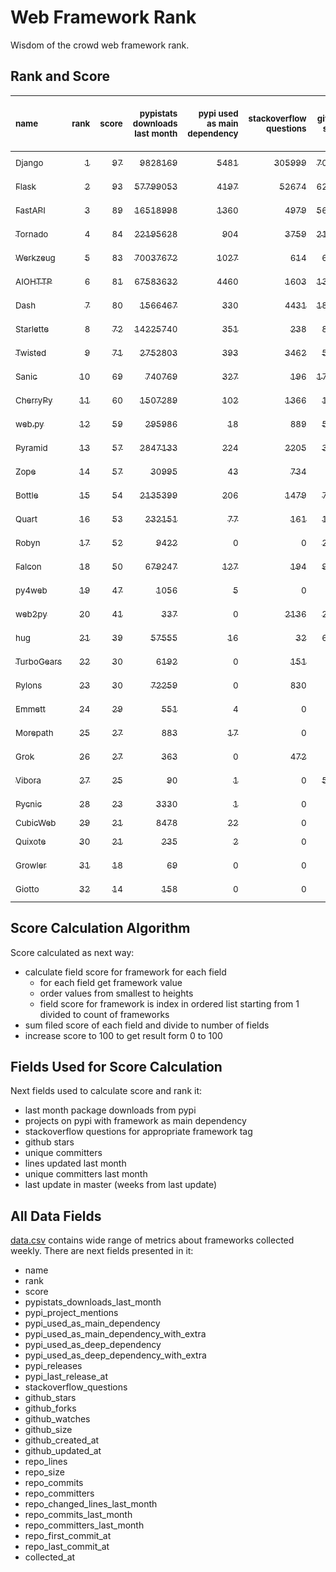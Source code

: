 # Web Framework Rank
Wisdom of the crowd web framework rank.

## Rank and Score
<sub>name</sub> | <sub>rank</sub> | <sub>score</sub> | <sub>pypistats downloads last month</sub> | <sub>pypi used as main dependency</sub> | <sub>stackoverflow questions</sub> | <sub>github stars</sub> | <sub>repo unique committers</sub> | <sub>repo changed lines last month</sub> | <sub>repo unique committers last month</sub> | <sub>repo last commit</sub>
:--- | ---: | ---: | ---: | ---: | ---: | ---: | ---: | ---: | ---: | ---:
[<sub>Django</sub>](https://github.com/django/django "first commit: 2005-07-13") | [<sub>1</sub>](# "  +0 last week") | [<sub>97</sub>](# "  +1 last week") | [<sub>9828169</sub>](# "  #7 in pypistats downloads last month +0.15% last week") | [<sub>5481</sub>](# "  #1 in pypi used as main dependency +0.27% last week") | [<sub>305999</sub>](# "  #1 in stackoverflow questions +0.06% last week") | [<sub>70002</sub>](# "  #1 in github stars +0.19% last week") | [<sub>2878</sub>](# "  #1 in repo unique committers +0.07% last week") | [<sub>13843</sub>](# "  #2 in repo changed lines last month +3.83% last week") | [<sub>31</sub>](# "  #1 in repo unique committers last month -8.82% last week") | [<sub>2023-04-22</sub>](# "  #1 in repo last commit 1 week ago")
[<sub>Flask</sub>](https://github.com/pallets/flask "first commit: 2010-04-06; uses: Werkzeug") | [<sub>2</sub>](# "  +0 last week") | [<sub>93</sub>](# "  +0 last week") | [<sub>57799053</sub>](# "  #3 in pypistats downloads last month -3.97% last week") | [<sub>4197</sub>](# "  #3 in pypi used as main dependency +0.48% last week") | [<sub>52674</sub>](# "  #2 in stackoverflow questions +0.11% last week") | [<sub>62657</sub>](# "  #2 in github stars +0.13% last week") | [<sub>829</sub>](# "  #2 in repo unique committers +0.12% last week") | [<sub>4134</sub>](# "▲ #5 in repo changed lines last month +144.04% last week") | [<sub>8</sub>](# "▲ #3 in repo unique committers last month +14.29% last week") | [<sub>2023-04-20</sub>](# "▼ #3 in repo last commit 1 week ago")
[<sub>FastAPI</sub>](https://github.com/tiangolo/fastapi "first commit: 2018-12-05; uses: Starlette") | [<sub>3</sub>](# "  +0 last week") | [<sub>89</sub>](# "  -2 last week") | [<sub>16518998</sub>](# "  #5 in pypistats downloads last month -0.77% last week") | [<sub>1360</sub>](# "  #4 in pypi used as main dependency +2.26% last week") | [<sub>4979</sub>](# "  #3 in stackoverflow questions +0.79% last week") | [<sub>56975</sub>](# "  #3 in github stars +0.51% last week") | [<sub>454</sub>](# "  #5 in repo unique committers +0.0% last week") | [<sub>22058</sub>](# "  #1 in repo changed lines last month -56.19% last week") | [<sub>20</sub>](# "  #2 in repo unique committers last month -4.76% last week") | [<sub>2023-04-13</sub>](# "▼ #11 in repo last commit 2 weeks ago")
[<sub>Tornado</sub>](https://github.com/tornadoweb/tornado "first commit: 2009-09-09") | [<sub>4</sub>](# "▲ +1 last week") | [<sub>84</sub>](# "▲ +4 last week") | [<sub>22195628</sub>](# "  #4 in pypistats downloads last month +1.29% last week") | [<sub>904</sub>](# "  #6 in pypi used as main dependency +0.11% last week") | [<sub>3759</sub>](# "  #5 in stackoverflow questions +0.03% last week") | [<sub>21073</sub>](# "  #4 in github stars +0.07% last week") | [<sub>449</sub>](# "  #6 in repo unique committers +0.0% last week") | [<sub>666</sub>](# "▲ #10 in repo changed lines last month +20.65% last week") | [<sub>2</sub>](# "  #13 in repo unique committers last month +0.0% last week") | [<sub>2023-04-22</sub>](# "▲ #1 in repo last commit 1 week ago")
[<sub>Werkzeug</sub>](https://github.com/pallets/werkzeug "first commit: 2007-05-04; used by: Flask and Quart") | [<sub>5</sub>](# "▼ -1 last week") | [<sub>83</sub>](# "▼ -1 last week") | [<sub>70037672</sub>](# "  #1 in pypistats downloads last month -3.1% last week") | [<sub>1027</sub>](# "  #5 in pypi used as main dependency +0.79% last week") | [<sub>614</sub>](# "  #15 in stackoverflow questions +0.16% last week") | [<sub>6339</sub>](# "  #12 in github stars +0.09% last week") | [<sub>481</sub>](# "  #4 in repo unique committers +0.0% last week") | [<sub>11219</sub>](# "▲ #3 in repo changed lines last month +155.91% last week") | [<sub>6</sub>](# "  #5 in repo unique committers last month +0.0% last week") | [<sub>2023-04-21</sub>](# "▼ #3 in repo last commit 1 week ago")
[<sub>AIOHTTP</sub>](https://github.com/aio-libs/aiohttp "first commit: 2013-10-01") | [<sub>6</sub>](# "  +0 last week") | [<sub>81</sub>](# "  +3 last week") | [<sub>67583632</sub>](# "  #2 in pypistats downloads last month -2.24% last week") | [<sub>4460</sub>](# "  #2 in pypi used as main dependency +0.52% last week") | [<sub>1603</sub>](# "  #9 in stackoverflow questions -0.12% last week") | [<sub>13476</sub>](# "  #7 in github stars +0.1% last week") | [<sub>696</sub>](# "  #3 in repo unique committers +0.14% last week") | [<sub>43</sub>](# "▼ #16 in repo changed lines last month -80.63% last week") | [<sub>3</sub>](# "▲ #10 in repo unique committers last month +50.0% last week") | [<sub>2023-04-16</sub>](# "▲ #3 in repo last commit 1 week ago")
[<sub>Dash</sub>](https://github.com/plotly/dash "first commit: 2015-04-10") | [<sub>7</sub>](# "  +0 last week") | [<sub>80</sub>](# "  +3 last week") | [<sub>1566467</sub>](# "▲ #11 in pypistats downloads last month +2.61% last week") | [<sub>330</sub>](# "  #9 in pypi used as main dependency +0.0% last week") | [<sub>4431</sub>](# "  #4 in stackoverflow questions +0.14% last week") | [<sub>18541</sub>](# "  #5 in github stars +0.29% last week") | [<sub>164</sub>](# "  #15 in repo unique committers +0.61% last week") | [<sub>6391</sub>](# "▼ #4 in repo changed lines last month +34.8% last week") | [<sub>6</sub>](# "▲ #5 in repo unique committers last month +100.0% last week") | [<sub>2023-04-21</sub>](# "▲ #3 in repo last commit 1 week ago")
[<sub>Starlette</sub>](https://github.com/encode/starlette "first commit: 2018-06-25; used by: FastAPI") | [<sub>8</sub>](# "▲ +2 last week") | [<sub>72</sub>](# "▲ +3 last week") | [<sub>14225740</sub>](# "  #6 in pypistats downloads last month -0.1% last week") | [<sub>351</sub>](# "  #8 in pypi used as main dependency +1.74% last week") | [<sub>238</sub>](# "  #17 in stackoverflow questions +0.42% last week") | [<sub>8172</sub>](# "  #9 in github stars +0.33% last week") | [<sub>238</sub>](# "  #11 in repo unique committers +0.0% last week") | [<sub>61</sub>](# "▲ #15 in repo changed lines last month +10.91% last week") | [<sub>5</sub>](# "  #7 in repo unique committers last month +0.0% last week") | [<sub>2023-04-18</sub>](# "▲ #3 in repo last commit 1 week ago")
[<sub>Twisted</sub>](https://github.com/twisted/twisted "first commit: 2001-07-09") | [<sub>9</sub>](# "  +0 last week") | [<sub>71</sub>](# "  +0 last week") | [<sub>2752803</sub>](# "  #9 in pypistats downloads last month -0.65% last week") | [<sub>393</sub>](# "  #7 in pypi used as main dependency +0.0% last week") | [<sub>3462</sub>](# "  #6 in stackoverflow questions +0.09% last week") | [<sub>5027</sub>](# "  #15 in github stars +0.14% last week") | [<sub>296</sub>](# "  #9 in repo unique committers +0.0% last week") | [<sub>757</sub>](# "  #9 in repo changed lines last month -35.79% last week") | [<sub>3</sub>](# "▲ #10 in repo unique committers last month +0.0% last week") | [<sub>2023-03-28</sub>](# "▼ #16 in repo last commit 4 weeks ago")
[<sub>Sanic</sub>](https://github.com/sanic-org/sanic "first commit: 2016-05-26") | [<sub>10</sub>](# "▼ -2 last week") | [<sub>69</sub>](# "▼ -5 last week") | [<sub>740769</sub>](# "  #13 in pypistats downloads last month -9.47% last week") | [<sub>327</sub>](# "  #10 in pypi used as main dependency +0.31% last week") | [<sub>196</sub>](# "  #18 in stackoverflow questions +0.0% last week") | [<sub>17016</sub>](# "  #6 in github stars +0.15% last week") | [<sub>364</sub>](# "  #7 in repo unique committers +0.0% last week") | [<sub>892</sub>](# "▼ #8 in repo changed lines last month -77.71% last week") | [<sub>2</sub>](# "▼ #13 in repo unique committers last month -60.0% last week") | [<sub>2023-04-09</sub>](# "▼ #11 in repo last commit 2 weeks ago")
[<sub>CherryPy</sub>](https://github.com/cherrypy/cherrypy "first commit: 2004-11-20") | [<sub>11</sub>](# "▲ +1 last week") | [<sub>60</sub>](# "▲ +0 last week") | [<sub>1507289</sub>](# "▼ #12 in pypistats downloads last month -3.23% last week") | [<sub>102</sub>](# "  #14 in pypi used as main dependency +0.0% last week") | [<sub>1366</sub>](# "  #11 in stackoverflow questions +0.0% last week") | [<sub>1670</sub>](# "  #20 in github stars +0.12% last week") | [<sub>148</sub>](# "  #16 in repo unique committers +0.0% last week") | [<sub>88</sub>](# "▲ #13 in repo changed lines last month +0.0% last week") | [<sub>4</sub>](# "  #9 in repo unique committers last month +0.0% last week") | [<sub>2023-04-01</sub>](# "▼ #15 in repo last commit 4 weeks ago")
[<sub>web.py</sub>](https://github.com/webpy/webpy "first commit: 1970-01-01") | [<sub>12</sub>](# "▲ +8 last week") | [<sub>59</sub>](# "▲ +12 last week") | [<sub>295986</sub>](# "  #15 in pypistats downloads last month +2.21% last week") | [<sub>18</sub>](# "  #18 in pypi used as main dependency +0.0% last week") | [<sub>889</sub>](# "  #12 in stackoverflow questions +0.0% last week") | [<sub>5800</sub>](# "  #13 in github stars +0.07% last week") | [<sub>94</sub>](# "  #18 in repo unique committers +0.0% last week") | [<sub>74</sub>](# "▲ #14 in repo changed lines last month +100% last week") | [<sub>1</sub>](# "▲ #15 in repo unique committers last month +100% last week") | [<sub>2023-04-20</sub>](# "▲ #3 in repo last commit 1 week ago")
[<sub>Pyramid</sub>](https://github.com/Pylons/pyramid "first commit: 2008-07-04; used by: CubicWeb") | [<sub>13</sub>](# "  +0 last week") | [<sub>57</sub>](# "  +0 last week") | [<sub>2847133</sub>](# "  #8 in pypistats downloads last month -0.16% last week") | [<sub>224</sub>](# "  #11 in pypi used as main dependency +0.0% last week") | [<sub>2205</sub>](# "  #7 in stackoverflow questions +0.0% last week") | [<sub>3778</sub>](# "  #16 in github stars +0.03% last week") | [<sub>362</sub>](# "  #8 in repo unique committers +0.0% last week") | [<sub>0</sub>](# "▲ #17 in repo changed lines last month +100% last week") | [<sub>0</sub>](# "▲ #17 in repo unique committers last month +100% last week") | [<sub>2023-02-16</sub>](# "  #19 in repo last commit 10 weeks ago")
[<sub>Zope</sub>](https://github.com/zopefoundation/Zope "first commit: 1996-06-17") | [<sub>14</sub>](# "▼ -3 last week") | [<sub>57</sub>](# "▼ -4 last week") | [<sub>30995</sub>](# "  #19 in pypistats downloads last month +0.73% last week") | [<sub>43</sub>](# "  #16 in pypi used as main dependency +0.0% last week") | [<sub>734</sub>](# "  #14 in stackoverflow questions +0.0% last week") | [<sub>324</sub>](# "  #25 in github stars +0.0% last week") | [<sub>176</sub>](# "  #14 in repo unique committers +0.0% last week") | [<sub>371</sub>](# "▼ #11 in repo changed lines last month -86.2% last week") | [<sub>5</sub>](# "▼ #7 in repo unique committers last month -16.67% last week") | [<sub>2023-04-11</sub>](# "▼ #11 in repo last commit 2 weeks ago")
[<sub>Bottle</sub>](https://github.com/bottlepy/bottle "first commit: 2009-06-30") | [<sub>15</sub>](# "  +0 last week") | [<sub>54</sub>](# "  +0 last week") | [<sub>2135399</sub>](# "  #10 in pypistats downloads last month +0.7% last week") | [<sub>206</sub>](# "  #12 in pypi used as main dependency +0.0% last week") | [<sub>1479</sub>](# "  #10 in stackoverflow questions +0.07% last week") | [<sub>7954</sub>](# "  #10 in github stars +0.09% last week") | [<sub>231</sub>](# "  #12 in repo unique committers +0.0% last week") | [<sub>0</sub>](# "▲ #17 in repo changed lines last month +100% last week") | [<sub>0</sub>](# "▲ #17 in repo unique committers last month +100% last week") | [<sub>2022-09-05</sub>](# "  #23 in repo last commit 33 weeks ago")
[<sub>Quart</sub>](https://github.com/pallets/quart "first commit: 2017-05-14; uses: Werkzeug") | [<sub>16</sub>](# "▼ -2 last week") | [<sub>53</sub>](# "▼ -1 last week") | [<sub>232151</sub>](# "  #16 in pypistats downloads last month -0.24% last week") | [<sub>77</sub>](# "  #15 in pypi used as main dependency +1.32% last week") | [<sub>161</sub>](# "  #20 in stackoverflow questions +1.26% last week") | [<sub>1780</sub>](# "  #19 in github stars +1.08% last week") | [<sub>87</sub>](# "  #19 in repo unique committers +0.0% last week") | [<sub>240</sub>](# "  #12 in repo changed lines last month +0.0% last week") | [<sub>1</sub>](# "  #15 in repo unique committers last month +0.0% last week") | [<sub>2023-04-10</sub>](# "▼ #11 in repo last commit 2 weeks ago")
[<sub>Robyn</sub>](https://github.com/sansyrox/robyn "first commit: 2021-05-22") | [<sub>17</sub>](# "▼ -1 last week") | [<sub>52</sub>](# "▼ -1 last week") | [<sub>9422</sub>](# "  #20 in pypistats downloads last month -2.51% last week") | [<sub>0</sub>](# "  #26 in pypi used as main dependency +100% last week") | [<sub>0</sub>](# "  #23 in stackoverflow questions +100% last week") | [<sub>2584</sub>](# "  #17 in github stars +0.62% last week") | [<sub>46</sub>](# "  #21 in repo unique committers +0.0% last week") | [<sub>1229</sub>](# "▲ #6 in repo changed lines last month -50.3% last week") | [<sub>7</sub>](# "▼ #4 in repo unique committers last month -12.5% last week") | [<sub>2023-04-16</sub>](# "▼ #3 in repo last commit 1 week ago")
[<sub>Falcon</sub>](https://github.com/falconry/falcon "first commit: 2012-12-06; used by: hug") | [<sub>18</sub>](# "▼ -1 last week") | [<sub>50</sub>](# "▼ +1 last week") | [<sub>679247</sub>](# "  #14 in pypistats downloads last month -1.77% last week") | [<sub>127</sub>](# "  #13 in pypi used as main dependency +0.0% last week") | [<sub>194</sub>](# "  #19 in stackoverflow questions +0.52% last week") | [<sub>9041</sub>](# "  #8 in github stars -0.01% last week") | [<sub>203</sub>](# "  #13 in repo unique committers +0.0% last week") | [<sub>0</sub>](# "▲ #17 in repo changed lines last month +100% last week") | [<sub>0</sub>](# "▲ #17 in repo unique committers last month +100% last week") | [<sub>2023-01-18</sub>](# "  #21 in repo last commit 14 weeks ago")
[<sub>py4web</sub>](https://github.com/web2py/py4web "first commit: 2019-03-25") | [<sub>19</sub>](# "  +0 last week") | [<sub>47</sub>](# "  +0 last week") | [<sub>1056</sub>](# "▲ #24 in pypistats downloads last month +20.82% last week") | [<sub>5</sub>](# "  #21 in pypi used as main dependency +0.0% last week") | [<sub>0</sub>](# "  #23 in stackoverflow questions +100% last week") | [<sub>197</sub>](# "  #27 in github stars +0.51% last week") | [<sub>66</sub>](# "  #20 in repo unique committers +0.0% last week") | [<sub>1079</sub>](# "▲ #7 in repo changed lines last month +34.88% last week") | [<sub>3</sub>](# "▼ #10 in repo unique committers last month -25.0% last week") | [<sub>2023-04-17</sub>](# "▼ #3 in repo last commit 1 week ago")
[<sub>web2py</sub>](https://github.com/web2py/web2py "first commit: 2011-11-23") | [<sub>20</sub>](# "▼ -2 last week") | [<sub>41</sub>](# "▼ -7 last week") | [<sub>337</sub>](# "  #28 in pypistats downloads last month -8.42% last week") | [<sub>0</sub>](# "  #26 in pypi used as main dependency +100% last week") | [<sub>2136</sub>](# "  #8 in stackoverflow questions +0.0% last week") | [<sub>2037</sub>](# "  #18 in github stars +0.05% last week") | [<sub>271</sub>](# "  #10 in repo unique committers +0.0% last week") | [<sub>0</sub>](# "▼ #17 in repo changed lines last month -100.0% last week") | [<sub>0</sub>](# "▼ #17 in repo unique committers last month -100.0% last week") | [<sub>2023-03-23</sub>](# "▼ #17 in repo last commit 5 weeks ago")
[<sub>hug</sub>](https://github.com/hugapi/hug "first commit: 2015-07-17; uses: Falcon") | [<sub>21</sub>](# "  +0 last week") | [<sub>39</sub>](# "  +0 last week") | [<sub>57555</sub>](# "  #18 in pypistats downloads last month -7.64% last week") | [<sub>16</sub>](# "  #20 in pypi used as main dependency +0.0% last week") | [<sub>32</sub>](# "  #22 in stackoverflow questions +0.0% last week") | [<sub>6721</sub>](# "  #11 in github stars +0.0% last week") | [<sub>123</sub>](# "  #17 in repo unique committers +0.0% last week") | [<sub>0</sub>](# "▲ #17 in repo changed lines last month +100% last week") | [<sub>0</sub>](# "▲ #17 in repo unique committers last month +100% last week") | [<sub>2020-08-10</sub>](# "  #27 in repo last commit 141 weeks ago")
[<sub>TurboGears</sub>](https://github.com/TurboGears/tg2 "first commit: 2007-06-27") | [<sub>22</sub>](# "▲ +1 last week") | [<sub>30</sub>](# "▲ +0 last week") | [<sub>6192</sub>](# "  #22 in pypistats downloads last month +6.26% last week") | [<sub>0</sub>](# "  #26 in pypi used as main dependency +100% last week") | [<sub>151</sub>](# "  #21 in stackoverflow questions +0.0% last week") | [<sub>781</sub>](# "  #22 in github stars +0.13% last week") | [<sub>36</sub>](# "  #23 in repo unique committers +0.0% last week") | [<sub>0</sub>](# "▲ #17 in repo changed lines last month +100% last week") | [<sub>0</sub>](# "▲ #17 in repo unique committers last month +100% last week") | [<sub>2023-01-29</sub>](# "  #20 in repo last commit 12 weeks ago")
[<sub>Pylons</sub>](https://github.com/Pylons/pylons "first commit: 2006-02-18") | [<sub>23</sub>](# "▲ +1 last week") | [<sub>30</sub>](# "▲ +1 last week") | [<sub>72259</sub>](# "  #17 in pypistats downloads last month +1.56% last week") | [<sub>0</sub>](# "  #26 in pypi used as main dependency +100% last week") | [<sub>830</sub>](# "  #13 in stackoverflow questions +0.0% last week") | [<sub>226</sub>](# "  #26 in github stars +0.0% last week") | [<sub>36</sub>](# "  #23 in repo unique committers +0.0% last week") | [<sub>0</sub>](# "▲ #17 in repo changed lines last month +100% last week") | [<sub>0</sub>](# "▲ #17 in repo unique committers last month +100% last week") | [<sub>2018-01-12</sub>](# "  #30 in repo last commit 276 weeks ago")
[<sub>Emmett</sub>](https://github.com/emmett-framework/emmett "first commit: 2014-10-22") | [<sub>24</sub>](# "▼ -2 last week") | [<sub>29</sub>](# "▼ -8 last week") | [<sub>551</sub>](# "  #26 in pypistats downloads last month -28.53% last week") | [<sub>4</sub>](# "  #22 in pypi used as main dependency +33.33% last week") | [<sub>0</sub>](# "  #23 in stackoverflow questions +100% last week") | [<sub>830</sub>](# "  #21 in github stars -0.12% last week") | [<sub>23</sub>](# "  #27 in repo unique committers +0.0% last week") | [<sub>0</sub>](# "▼ #17 in repo changed lines last month -100.0% last week") | [<sub>0</sub>](# "▼ #17 in repo unique committers last month -100.0% last week") | [<sub>2023-03-19</sub>](# "▼ #17 in repo last commit 5 weeks ago")
[<sub>Morepath</sub>](https://github.com/morepath/morepath "first commit: 2013-07-17") | [<sub>25</sub>](# "  +0 last week") | [<sub>27</sub>](# "  +0 last week") | [<sub>883</sub>](# "▼ #25 in pypistats downloads last month -4.23% last week") | [<sub>17</sub>](# "  #19 in pypi used as main dependency +0.0% last week") | [<sub>0</sub>](# "  #23 in stackoverflow questions +100% last week") | [<sub>395</sub>](# "  #24 in github stars +0.0% last week") | [<sub>28</sub>](# "  #25 in repo unique committers +0.0% last week") | [<sub>0</sub>](# "▲ #17 in repo changed lines last month +100% last week") | [<sub>0</sub>](# "▲ #17 in repo unique committers last month +100% last week") | [<sub>2022-05-29</sub>](# "  #25 in repo last commit 47 weeks ago")
[<sub>Grok</sub>](https://github.com/zopefoundation/grok "first commit: 2006-10-14") | [<sub>26</sub>](# "  +0 last week") | [<sub>27</sub>](# "  +1 last week") | [<sub>363</sub>](# "  #27 in pypistats downloads last month -4.22% last week") | [<sub>0</sub>](# "  #26 in pypi used as main dependency +100% last week") | [<sub>472</sub>](# "  #16 in stackoverflow questions +0.0% last week") | [<sub>21</sub>](# "  #31 in github stars +0.0% last week") | [<sub>41</sub>](# "  #22 in repo unique committers +0.0% last week") | [<sub>0</sub>](# "▲ #17 in repo changed lines last month +100% last week") | [<sub>0</sub>](# "▲ #17 in repo unique committers last month +100% last week") | [<sub>2022-12-29</sub>](# "  #22 in repo last commit 17 weeks ago")
[<sub>Vibora</sub>](https://github.com/vibora-io/vibora "first commit: 2018-06-13") | [<sub>27</sub>](# "  +0 last week") | [<sub>25</sub>](# "  +1 last week") | [<sub>90</sub>](# "  #31 in pypistats downloads last month -14.29% last week") | [<sub>1</sub>](# "  #24 in pypi used as main dependency +0.0% last week") | [<sub>0</sub>](# "  #23 in stackoverflow questions +100% last week") | [<sub>5714</sub>](# "  #14 in github stars +0.04% last week") | [<sub>27</sub>](# "  #26 in repo unique committers +0.0% last week") | [<sub>0</sub>](# "▲ #17 in repo changed lines last month +100% last week") | [<sub>0</sub>](# "▲ #17 in repo unique committers last month +100% last week") | [<sub>2019-02-11</sub>](# "  #29 in repo last commit 219 weeks ago")
[<sub>Pycnic</sub>](https://github.com/nullism/pycnic "first commit: 2015-11-04") | [<sub>28</sub>](# "  +0 last week") | [<sub>23</sub>](# "  +1 last week") | [<sub>3330</sub>](# "  #23 in pypistats downloads last month -0.77% last week") | [<sub>1</sub>](# "  #24 in pypi used as main dependency +0.0% last week") | [<sub>0</sub>](# "  #23 in stackoverflow questions +100% last week") | [<sub>159</sub>](# "  #28 in github stars +0.0% last week") | [<sub>11</sub>](# "  #28 in repo unique committers +0.0% last week") | [<sub>0</sub>](# "▲ #17 in repo changed lines last month +100% last week") | [<sub>0</sub>](# "▲ #17 in repo unique committers last month +100% last week") | [<sub>2022-04-05</sub>](# "  #26 in repo last commit 55 weeks ago")
[<sub>CubicWeb</sub>](https://forge.extranet.logilab.fr/cubicweb/cubicweb "uses: Pyramid") | [<sub>29</sub>](# "  +0 last week") | [<sub>21</sub>](# "  +0 last week") | [<sub>8478</sub>](# "  #21 in pypistats downloads last month +0.21% last week") | [<sub>22</sub>](# "  #17 in pypi used as main dependency +0.0% last week") | [<sub>0</sub>](# "  #23 in stackoverflow questions +100% last week") | [<sub>0</sub>](# "  #32 in github stars +100% last week") | [<sub>0</sub>](# "  #32 in repo unique committers +100% last week") | [<sub>0</sub>](# "▲ #17 in repo changed lines last month +100% last week") | [<sub>0</sub>](# "▲ #17 in repo unique committers last month +100% last week") | [<sub></sub>](# "  #31 in repo last commit")
[<sub>Quixote</sub>](https://github.com/nascheme/quixote "first commit: 2006-03-16") | [<sub>30</sub>](# "  +0 last week") | [<sub>21</sub>](# "  +1 last week") | [<sub>235</sub>](# "  #29 in pypistats downloads last month -4.08% last week") | [<sub>2</sub>](# "  #23 in pypi used as main dependency +0.0% last week") | [<sub>0</sub>](# "  #23 in stackoverflow questions +100% last week") | [<sub>81</sub>](# "  #29 in github stars +0.0% last week") | [<sub>6</sub>](# "  #29 in repo unique committers +0.0% last week") | [<sub>0</sub>](# "▲ #17 in repo changed lines last month +100% last week") | [<sub>0</sub>](# "▲ #17 in repo unique committers last month +100% last week") | [<sub>2022-06-23</sub>](# "  #24 in repo last commit 44 weeks ago")
[<sub>Growler</sub>](https://github.com/pyGrowler/Growler "first commit: 2014-08-17") | [<sub>31</sub>](# "  +0 last week") | [<sub>18</sub>](# "  +0 last week") | [<sub>69</sub>](# "  #32 in pypistats downloads last month +6.15% last week") | [<sub>0</sub>](# "  #26 in pypi used as main dependency +100% last week") | [<sub>0</sub>](# "  #23 in stackoverflow questions +100% last week") | [<sub>686</sub>](# "  #23 in github stars +0.0% last week") | [<sub>6</sub>](# "  #29 in repo unique committers +0.0% last week") | [<sub>0</sub>](# "▲ #17 in repo changed lines last month +100% last week") | [<sub>0</sub>](# "▲ #17 in repo unique committers last month +100% last week") | [<sub>2020-03-08</sub>](# "  #28 in repo last commit 163 weeks ago")
[<sub>Giotto</sub>](https://github.com/priestc/giotto "first commit: 2012-02-26") | [<sub>32</sub>](# "  +0 last week") | [<sub>14</sub>](# "  +0 last week") | [<sub>158</sub>](# "  #30 in pypistats downloads last month -3.07% last week") | [<sub>0</sub>](# "  #26 in pypi used as main dependency +100% last week") | [<sub>0</sub>](# "  #23 in stackoverflow questions +100% last week") | [<sub>58</sub>](# "  #30 in github stars +0.0% last week") | [<sub>3</sub>](# "  #31 in repo unique committers +0.0% last week") | [<sub>0</sub>](# "▲ #17 in repo changed lines last month +100% last week") | [<sub>0</sub>](# "▲ #17 in repo unique committers last month +100% last week") | [<sub>2013-10-07</sub>](# "  #31 in repo last commit 498 weeks ago")

## Score Calculation Algorithm
Score calculated as next way:
- calculate field score for framework for each field
  - for each field get framework value
  - order values from smallest to heights
  - field score for framework is index in ordered list starting from 1 divided to count of frameworks
- sum filed score of each field and divide to number of fields
- increase score to 100 to get result form 0 to 100

## Fields Used for Score Calculation
Next fields used to calculate score and rank it:
- last month package downloads from pypi
- projects on pypi with framework as main dependency
- stackoverflow questions for appropriate framework tag
- github stars
- unique committers
- lines updated last month
- unique committers last month
- last update in master (weeks from last update)

## All Data Fields
[data.csv](data.csv) contains wide range of metrics about frameworks collected weekly.
There are next fields presented in it: 

- name
- rank
- score
- pypistats_downloads_last_month
- pypi_project_mentions
- pypi_used_as_main_dependency
- pypi_used_as_main_dependency_with_extra
- pypi_used_as_deep_dependency
- pypi_used_as_deep_dependency_with_extra
- pypi_releases
- pypi_last_release_at
- stackoverflow_questions
- github_stars
- github_forks
- github_watches
- github_size
- github_created_at
- github_updated_at
- repo_lines
- repo_size
- repo_commits
- repo_committers
- repo_changed_lines_last_month
- repo_commits_last_month
- repo_committers_last_month
- repo_first_commit_at
- repo_last_commit_at
- collected_at
